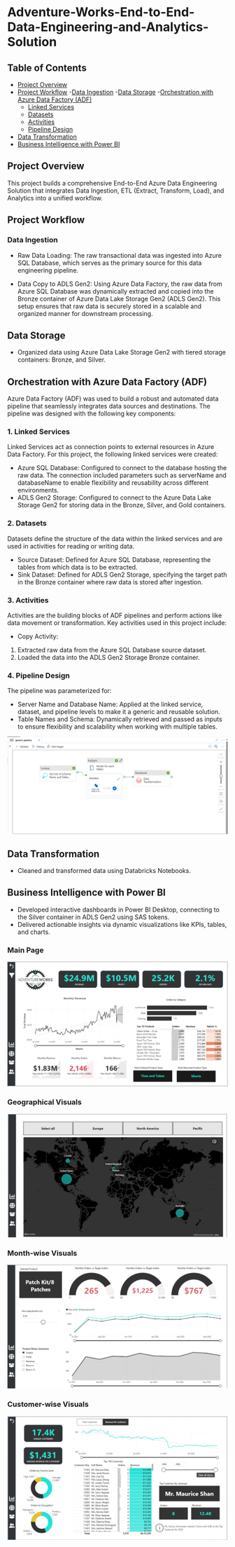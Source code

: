 # Adventure-Works-End-to-End-Data-Engineering-and-Analytics-Solution

## Table of Contents
- [Project Overview](#project-overview)
- [Project Workflow](#Project-Workflow)
  -[Data Ingestion](#Data-Ingestion)
  -[Data Storage](#Data-Storage)
  -[Orchestration with Azure Data Factory (ADF)](#ADF)
    - [Linked Services](#Linked-Services)
    - [Datasets](#Datasets)
    - [Activities](#Activities)
    - [Pipeline Design](#Pipeline-Design)
- [Data Transformation](#Data-Transformation)
- [Business Intelligence with Power BI](#Power-BI)

## Project Overview
This project builds a comprehensive End-to-End Azure Data Engineering Solution that integrates Data Ingestion, ETL (Extract, Transform, Load), and Analytics into a unified workflow.

## Project Workflow
### Data Ingestion
- Raw Data Loading:
The raw transactional data was ingested into Azure SQL Database, which serves as the primary source for this data engineering pipeline.

- Data Copy to ADLS Gen2:
Using Azure Data Factory, the raw data from Azure SQL Database was dynamically extracted and copied into the Bronze container of Azure Data Lake Storage Gen2 (ADLS Gen2). This setup ensures that raw data is securely stored in a scalable and organized manner for downstream processing.

## Data Storage

- Organized data using Azure Data Lake Storage Gen2 with tiered storage containers: Bronze, and Silver.

## Orchestration with Azure Data Factory (ADF)

Azure Data Factory (ADF) was used to build a robust and automated data pipeline that seamlessly integrates data sources and destinations. The pipeline was designed with the following key components:

### 1. Linked Services
Linked Services act as connection points to external resources in Azure Data Factory. For this project, the following linked services were created:

- Azure SQL Database: Configured to connect to the database hosting the raw data. The connection included parameters such as serverName and databaseName to enable flexibility and reusability across different environments.
- ADLS Gen2 Storage: Configured to connect to the Azure Data Lake Storage Gen2 for storing data in the Bronze, Silver, and Gold containers.

### 2. Datasets
Datasets define the structure of the data within the linked services and are used in activities for reading or writing data.

- Source Dataset: Defined for Azure SQL Database, representing the tables from which data is to be extracted.
- Sink Dataset: Defined for ADLS Gen2 Storage, specifying the target path in the Bronze container where raw data is stored after ingestion.

### 3. Activities
Activities are the building blocks of ADF pipelines and perform actions like data movement or transformation. Key activities used in this project include:

- Copy Activity:
1) Extracted raw data from the Azure SQL Database source dataset.
2) Loaded the data into the ADLS Gen2 Storage Bronze container.

### 4. Pipeline Design
The pipeline was parameterized for:

- Server Name and Database Name: Applied at the linked service, dataset, and pipeline levels to make it a generic and reusable solution.
- Table Names and Schema: Dynamically retrieved and passed as inputs to ensure flexibility and scalability when working with multiple tables.

![ADF Pipeline](Images/ADFPipeline.PNG)


## Data Transformation

- Cleaned and transformed data using Databricks Notebooks.

## Business Intelligence with Power BI

- Developed interactive dashboards in Power BI Desktop, connecting to the Silver container in ADLS Gen2 using SAS tokens.
- Delivered actionable insights via dynamic visualizations like KPIs, tables, and charts.
### Main Page
![ADF Pipeline](Images/Main_page.PNG)
### Geographical Visuals
![ADF Pipeline](Images/Geographical_Visuals.PNG)
### Month-wise Visuals
![ADF Pipeline](Images/Monthly_visuals.PNG)
### Customer-wise Visuals
![ADF Pipeline](Images/Customer_wise_Visuals.PNG)



